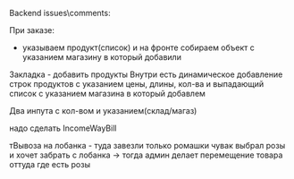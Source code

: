 Backend issues\comments: 

При заказе:

- указываем продукт(список) и на фронте собираем объект 
  с указанием магазину в который добавили
  

Закладка - добавить продукты
Внутри есть динамическое добавление строк продуктов с указанием цены, длины, кол-ва 
и выпадающий список с указанием магазина в который добавлем

Два инпута с кол-вом и указанием(склад/магаз)


надо сделать IncomeWayBill

тВывоза на лобанка - туда завезли только ромашки
чувак выбрал розы и хочет забрать с лобанка -> тогда админ делает перемещение товара оттуда где есть розы